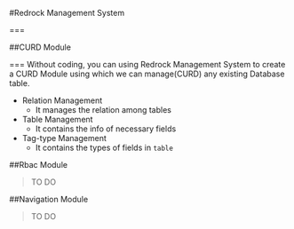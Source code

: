 #Redrock Management System

===

##CURD Module

===
Without coding, you can using Redrock Management System to create a CURD Module using which we can manage(CURD) any existing Database table.

- Relation Management
	- It manages the relation among tables
- Table Management
	- It contains the info of necessary fields
- Tag-type Management 
	- It contains the types of fields in `table`

##Rbac Module 
>TO DO

##Navigation Module
>TO DO